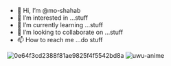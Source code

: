 - 👋 Hi, I’m @mo-shahab
- 👀 I’m interested in ...stuff 
- 🌱 I’m currently learning ...stuff
- 💞️ I’m looking to collaborate on ...stuff
- 📫 How to reach me ...do stuff

![0e64f3cd2388f81ae9825f4f5542bd8a](https://user-images.githubusercontent.com/98043363/216760038-1d353d01-d62f-4a5a-95a4-7015d070047b.gif)
![uwu-anime](https://user-images.githubusercontent.com/98043363/216760045-c9260f5b-2dfb-43ce-90f8-5c45315f1102.gif)
